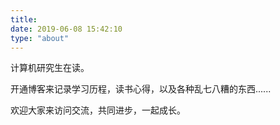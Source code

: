 ```yaml
---
title: 
date: 2019-06-08 15:42:10
type: "about"
---
```


计算机研究生在读。

开通博客来记录学习历程，读书心得，以及各种乱七八糟的东西......

欢迎大家来访问交流，共同进步，一起成长。


